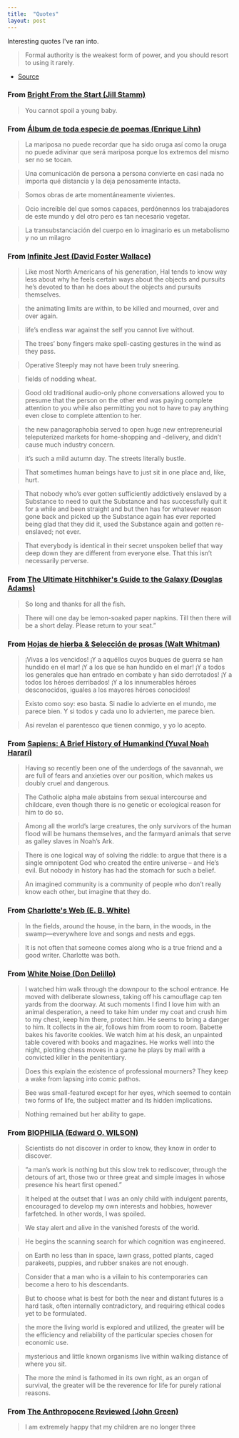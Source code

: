 ```yaml
---
title:  "Quotes"
layout: post
---
```


Interesting quotes I've ran into.

> Formal authority is the weakest form of power, and you should resort to using it rarely.
- [Source](https://charity.wtf/2020/09/06/if-management-isnt-a-promotion-then-engineering-isnt-a-demotion/)

### From [Bright From the Start (Jill Stamm)]()

> You cannot spoil a young baby.

### From [Álbum de toda especie de poemas (Enrique Lihn)]()

> La mariposa no puede recordar que ha sido oruga así como la oruga no puede adivinar que será mariposa porque los
> extremos del mismo ser no se tocan.

> Una comunicación de persona a persona convierte en casi nada no importa qué distancia y la deja penosamente intacta.

> Somos obras de arte momentáneamente vivientes.

> Ocio increíble del que somos capaces, perdónennos los trabajadores de este mundo y del otro pero es tan necesario
> vegetar.

> La transubstanciación del cuerpo en lo imaginario es un metabolismo y no un milagro

### From [Infinite Jest (David Foster Wallace)]()

> Like most North Americans of his generation, Hal tends to know way less about why he feels certain ways about the
> objects and pursuits he’s devoted to than he does about the objects and pursuits themselves.

> the animating limits are within, to be killed and mourned, over and over again.

> life’s endless war against the self you cannot live without.

> The trees’ bony fingers make spell-casting gestures in the wind as they pass.

> Operative Steeply may not have been truly sneering.

> fields of nodding wheat.

> Good old traditional audio-only phone conversations allowed you to presume that the person on the other end was paying
> complete attention to you while also permitting you not to have to pay anything even close to complete attention to her.

> the new panagoraphobia served to open huge new entrepreneurial teleputerized markets for home-shopping and -delivery,
> and didn’t cause much industry concern.

> it’s such a mild autumn day. The streets literally bustle.

> That sometimes human beings have to just sit in one place and, like, hurt.

> That nobody who’s ever gotten sufficiently addictively enslaved by a Substance to need to quit the Substance and has
> successfully quit it for a while and been straight and but then has for whatever reason gone back and picked up the
> Substance again has ever reported being glad that they did it, used the Substance again and gotten re-enslaved; not
> ever.

> That everybody is identical in their secret unspoken belief that way deep down they are different from everyone else.
> That this isn’t necessarily perverse.

### From [The Ultimate Hitchhiker's Guide to the Galaxy (Douglas Adams)]()

> So long and thanks for all the fish.

> There will one day be lemon-soaked paper napkins. Till then there will be a short delay. Please return to your seat.”

### From [Hojas de hierba & Selección de prosas (Walt Whitman)]()

> ¡Vivas a los vencidos! ¡Y a aquéllos cuyos buques de guerra se han hundido en el mar! ¡Y a los que se han hundido en
> el mar! ¡Y a todos los generales que han entrado en combate y han sido derrotados! ¡Y a todos los héroes derribados! ¡Y
> a los innumerables héroes desconocidos, iguales a los mayores héroes conocidos!

> Existo como soy: eso basta. Si nadie lo advierte en el mundo, me parece bien. Y si todos y cada uno lo advierten, me
> parece bien.

> Así revelan el parentesco que tienen conmigo, y yo lo acepto.

### From [Sapiens: A Brief History of Humankind (Yuval Noah Harari)]()

> Having so recently been one of the underdogs of the savannah, we are full of fears and anxieties over our position,
> which makes us doubly cruel and dangerous.

> The Catholic alpha male abstains from sexual intercourse and childcare, even though there is no genetic or ecological
> reason for him to do so.

> Among all the world’s large creatures, the only survivors of the human flood will be humans themselves, and the
> farmyard animals that serve as galley slaves in Noah’s Ark.

> There is one logical way of solving the riddle: to argue that there is a single omnipotent God who created the entire
> universe – and He’s evil. But nobody in history has had the stomach for such a belief.

> An imagined community is a community of people who don’t really know each other, but imagine that they do.

### From [Charlotte's Web (E. B. White)]()

> In the fields, around the house, in the barn, in the woods, in the swamp—everywhere love and songs and nests and eggs.

> It is not often that someone comes along who is a true friend and a good writer. Charlotte was both.

### From [White Noise (Don Delillo)]()

> I watched him walk through the downpour to the school entrance. He moved with deliberate slowness, taking off his
> camouflage cap ten yards from the doorway. At such moments I find I love him with an animal desperation, a need to take
> him under my coat and crush him to my chest, keep him there, protect him. He seems to bring a danger to him. It collects
> in the air, follows him from room to room. Babette bakes his favorite cookies. We watch him at his desk, an unpainted
> table covered with books and magazines. He works well into the night, plotting chess moves in a game he plays by mail
> with a convicted killer in the penitentiary.

> Does this explain the existence of professional mourners? They keep a wake from lapsing into comic pathos.

> Bee was small-featured except for her eyes, which seemed to contain two forms of life, the subject matter and its
> hidden implications.

> Nothing remained but her ability to gape.

### From [BIOPHILIA (Edward O. WILSON)]()

> Scientists do not discover in order to know, they know in order to discover.

> “a man’s work is nothing but this slow trek to rediscover, through the detours of art, those two or three great and
> simple images in whose presence his heart first opened.”

> It helped at the outset that I was an only child with indulgent parents, encouraged to develop my own interests and
> hobbies, however farfetched. In other words, I was spoiled.

> We stay alert and alive in the vanished forests of the world.

> He begins the scanning search for which cognition was engineered.

> on Earth no less than in space, lawn grass, potted plants, caged parakeets, puppies, and rubber snakes are not enough.

> Consider that a man who is a villain to his contemporaries can become a hero to his descendants.

> But to choose what is best for both the near and distant futures is a hard task, often internally contradictory, and
> requiring ethical codes yet to be formulated.

> the more the living world is explored and utilized, the greater will be the efficiency and reliability of the
> particular species chosen for economic use.

> mysterious and little known organisms live within walking distance of where you sit.

> The more the mind is fathomed in its own right, as an organ of survival, the greater will be the reverence for life
> for purely rational reasons.

### From [The Anthropocene Reviewed (John Green)]()

> I am extremely happy that my children are no longer three
